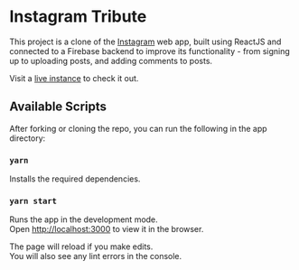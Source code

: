 # Instagram Tribute

This project is a clone of the [Instagram](https://instagram.com) web app, built using ReactJS and connected to a Firebase backend to improve its functionality - from signing up to uploading posts, and adding comments to posts.

Visit a [live instance]() to check it out.

## Available Scripts

After forking or cloning the repo, you can run the following in the app directory:

### `yarn`

Installs the required dependencies.

### `yarn start`

Runs the app in the development mode.\
Open [http://localhost:3000](http://localhost:3000) to view it in the browser.

The page will reload if you make edits.\
You will also see any lint errors in the console.